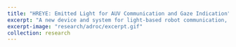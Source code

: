 ```yaml
---
title: "HREYE: Emitted Light for AUV Communication and Gaze Indication"
excerpt: "A new device and system for light-based robot communication, including a new capability for underewater robots: gaze indication"
excerpt-image: "research/adroc/excerpt.gif"
collection: research
---
```

